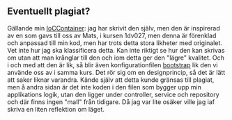 ## Eventuellt plagiat?

Gällande min [IoCContainer](/src/util/IoCContainer.js): jag har skrivit den själv, men den är inspirerad av en som gavs till oss av Mats, i kursen 1dv027, men denna är förenklad och anpassad till min kod, men har trots detta stora likheter med originalet. Vet inte hur jag ska klassificera detta. Kan inte riktigt se hur den kan skrivas om utan att man krånglar till den och iom detta ger den "lägre" kvalitet. Och i och med att den är lik, så blir även konfigurationfilen [bootstrap](/src/config/bootstrap.js) lik den vi använde oss av i samma kurs. Det rör sig om en designprincip, så det är lätt att saker liknar varandra. Kände själv att detta kunde gränsas till plagiat, men å andra sidan är det inte koden i den filen som bygger upp min applikations logik, utan den ligger under controller, service och repository och där finns ingen "mall" från tidigare. Då jag var lite osäker ville jag iaf skriva en liten reflektion om läget.